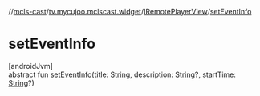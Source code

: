 //[mcls-cast](../../../index.md)/[tv.mycujoo.mclscast.widget](../index.md)/[IRemotePlayerView](index.md)/[setEventInfo](set-event-info.md)

# setEventInfo

[androidJvm]\
abstract fun [setEventInfo](set-event-info.md)(title: [String](https://kotlinlang.org/api/latest/jvm/stdlib/kotlin/-string/index.html), description: [String](https://kotlinlang.org/api/latest/jvm/stdlib/kotlin/-string/index.html)?, startTime: [String](https://kotlinlang.org/api/latest/jvm/stdlib/kotlin/-string/index.html)?)
